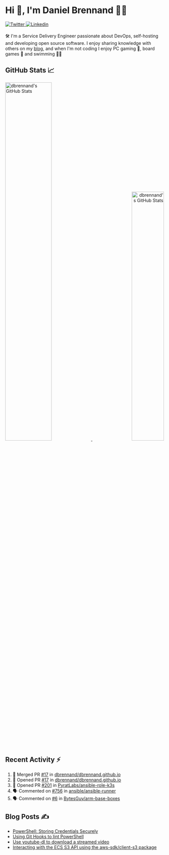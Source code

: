# Hi 👋, I'm Daniel Brennand 👨‍💻

<a href="https://twitter.com/dbrenuk" target="_blank">
<img src="https://img.shields.io/badge/twitter-%2300acee.svg?&style=for-the-badge&logo=twitter&logoColor=white" alt="Twitter" style="margin-bottom: 5px;" />
</a>
<a href="https://linkedin.com/in/dbrenuk" target="_blank">
<img src="https://img.shields.io/badge/linkedin-%231E77B5.svg?&style=for-the-badge&logo=linkedin&logoColor=white" alt="Linkedin" style="margin-bottom: 5px;" />
</a>

🛠 I'm a Service Delivery Engineer passionate about DevOps, self-hosting and developing open source software. I enjoy sharing knowledge with others on my [blog](https://danielbrennand.com/blog/), and when I'm not coding I enjoy PC gaming 👾, board games 🎲 and swimming 🏊‍♂️

## GitHub Stats 📈

<p>
    <a align="left" href="https://github.com/dbrennand/dbrennand">
        <img alt="dbrennand's GitHub Stats"  width="54%" src="https://github-readme-stats.vercel.app/api?username=dbrennand&show_icons=true&count_private=true&hide_border=true&theme=dark">
    </a>
    <a align="right" href="https://github.com/dbrennand/dbrennand">
        <img alt="dbrennand's GitHub Stats"  width="45%" src="https://github-readme-stats.vercel.app/api/top-langs/?username=dbrennand&hide_border=true&layout=compact&theme=dark">
    </a>
</p>

## Recent Activity ⚡

<!--START_SECTION:activity-->
1. 🎉 Merged PR [#17](https://github.com/dbrennand/dbrennand.github.io/pull/17) in [dbrennand/dbrennand.github.io](https://github.com/dbrennand/dbrennand.github.io)
2. 💪 Opened PR [#17](https://github.com/dbrennand/dbrennand.github.io/pull/17) in [dbrennand/dbrennand.github.io](https://github.com/dbrennand/dbrennand.github.io)
3. 💪 Opened PR [#201](https://github.com/PyratLabs/ansible-role-k3s/pull/201) in [PyratLabs/ansible-role-k3s](https://github.com/PyratLabs/ansible-role-k3s)
4. 🗣 Commented on [#756](https://github.com/ansible/ansible-runner/issues/756) in [ansible/ansible-runner](https://github.com/ansible/ansible-runner)
5. 🗣 Commented on [#6](https://github.com/BytesGuy/arm-base-boxes/issues/6) in [BytesGuy/arm-base-boxes](https://github.com/BytesGuy/arm-base-boxes)
<!--END_SECTION:activity-->

## Blog Posts ✍

<!-- BLOG-POST-LIST:START -->
- [PowerShell: Storing Credentials Securely](https://danielbrennand.com/blog/powershell-storing-credentials/)
- [Using Git Hooks to lint PowerShell](https://danielbrennand.com/blog/git-hook-powershell/)
- [Use youtube-dl to download a streamed video](https://danielbrennand.com/blog/download-streamed-video/)
- [Interacting with the ECS S3 API using the aws-sdk/client-s3 package](https://danielbrennand.com/blog/aws-sdk-s3/)
<!-- BLOG-POST-LIST:END -->
